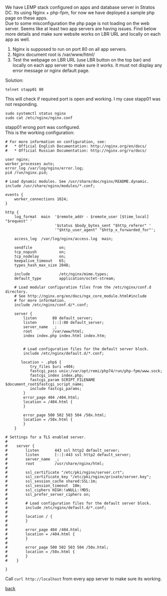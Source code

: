 We have LEMP stack configured on apps and database server in Stratos DC. Its using Nginx + php-fpm, for now we have deployed a sample php page on these apps.  
Due to some misconfiguration the php page is not loading on the web server. Seems like at least two app servers are having issues. Find below more details and make sure website works on LBR URL and locally on each app as well.  
1. Nginx is supposed to run on port 80 on all app servers.  
2. Nginx document root is /var/www/html/  
3. Test the webpage on LBR URL (use LBR button on the top bar) and locally on each app server to make sure it works. It must not display any error message or nginx default page.

Solution:  
```
telnet stapp01 80
```
This will check if required port is open and working. I  my case stapp01 was not responding.
```
sudo systemctl status nginx
sudo cat /etc/nginx/nginx.conf
```
stapp01 wrong port was configured.  
This is the working configuration:  
```
# For more information on configuration, see:
#   * Official English Documentation: http://nginx.org/en/docs/
#   * Official Russian Documentation: http://nginx.org/ru/docs/

user nginx;
worker_processes auto;
error_log /var/log/nginx/error.log;
pid /run/nginx.pid;

# Load dynamic modules. See /usr/share/doc/nginx/README.dynamic.
include /usr/share/nginx/modules/*.conf;

events {
    worker_connections 1024;
}

http {
    log_format  main  '$remote_addr - $remote_user [$time_local] "$request" '
                      '$status $body_bytes_sent "$http_referer" '
                      '"$http_user_agent" "$http_x_forwarded_for"';

    access_log  /var/log/nginx/access.log  main;

    sendfile            on;
    tcp_nopush          on;
    tcp_nodelay         on;
    keepalive_timeout   65;
    types_hash_max_size 2048;

    include             /etc/nginx/mime.types;
    default_type        application/octet-stream;

    # Load modular configuration files from the /etc/nginx/conf.d directory.
    # See http://nginx.org/en/docs/ngx_core_module.html#include
    # for more information.
    include /etc/nginx/conf.d/*.conf;

    server {
        listen       80 default_server;
        listen       [::]:80 default_server;
        server_name  _;
        root         /var/www/html;
        index index.php index.html index.htm;


        # Load configuration files for the default server block.
        include /etc/nginx/default.d/*.conf;

       location ~ .php$ {
           try_files $uri =404;
           fastcgi_pass unix:/var/opt/remi/php74/run/php-fpm/www.sock;
           fastcgi_index index.php;
           fastcgi_param SCRIPT_FILENAME $document_root$fastcgi_script_name;
           include fastcgi_params;
        }     
        error_page 404 /404.html;
        location = /404.html {
        }

        error_page 500 502 503 504 /50x.html;
        location = /50x.html {
        }
    }

# Settings for a TLS enabled server.
#
#    server {
#        listen       443 ssl http2 default_server;
#        listen       [::]:443 ssl http2 default_server;
#        server_name  _;
#        root         /usr/share/nginx/html;
#
#        ssl_certificate "/etc/pki/nginx/server.crt";
#        ssl_certificate_key "/etc/pki/nginx/private/server.key";
#        ssl_session_cache shared:SSL:1m;
#        ssl_session_timeout  10m;
#        ssl_ciphers HIGH:!aNULL:!MD5;
#        ssl_prefer_server_ciphers on;
#
#        # Load configuration files for the default server block.
#        include /etc/nginx/default.d/*.conf;
#
#        location / {
#        }
#
#        error_page 404 /404.html;
#        location = /404.html {
#        }
#
#        error_page 500 502 503 504 /50x.html;
#        location = /50x.html {
#        }
#    }

}
```
Call `curl http://localhost` from every app server to make sure its working.

[back](https://github.com/MederD/Kodekloud-Engineer-Tasks) 
